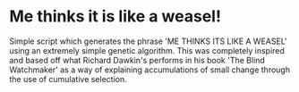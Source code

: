 Me thinks it is like a weasel!
==============================

Simple script which generates the phrase 'ME THINKS ITS LIKE A WEASEL' using an extremely simple
genetic algorithm. This was completely inspired and based off what Richard Dawkin's performs in
his book 'The Blind Watchmaker' as a way of explaining accumulations of small change through the use
of cumulative selection.
